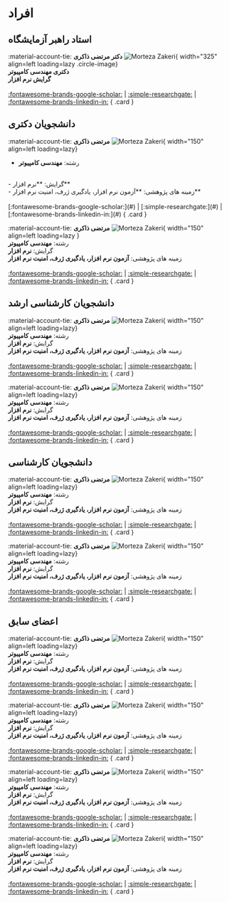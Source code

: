 # افراد

## استاد راهبر آزمایشگاه
<div class="grid" markdown>

:material-account-tie: __دکتر مرتضی ذاکری__
![Morteza Zakeri](images/people/zakeri.jpg){ width="325"  align=left loading=lazy .circle-image}
<br/>
**دکتری مهندسی کامپیوتر**
<br/>
**گرایش نرم افزار**
<br/>
<br/>
[:fontawesome-brands-google-scholar:](#)
|
[:simple-researchgate:](#)
|
[:fontawesome-brands-linkedin-in:](#)
{ .card }

</div>


## دانشجویان دکتری

<div class="grid cards" markdown>

:material-account-tie: __مرتضی ذاکری__
![Morteza Zakeri](images/people/account.png){ width="150"  align=left loading=lazy}
<br/>
- رشته:
**مهندسی کامپیوتر**
<br/>
- گرایش: 
**نرم افزار**
<br/>
- 
زمینه های پژوهشی:
**آزمون نرم افزار، یادگیری ژرف، امنیت نرم افزار**
<br/>
<br/>
[:fontawesome-brands-google-scholar:](#)
|
[:simple-researchgate:](#)
|
[:fontawesome-brands-linkedin-in:](#)
{ .card }

:material-account-tie: __مرتضی ذاکری__
![Morteza Zakeri](images/people/account.png){  width="150"  align=left loading=lazy }
<br/>
رشته:
**مهندسی کامپیوتر**
<br/>
گرایش:
**نرم افزار**
<br/>
زمینه های پژوهشی:
**آزمون نرم افزار، یادگیری ژرف، امنیت نرم افزار**
<br/>
<br/>
[:fontawesome-brands-google-scholar:](#)
|
[:simple-researchgate:](#)
|
[:fontawesome-brands-linkedin-in:](#)
{ .card }

</div>

## دانشجویان کارشناسی ارشد
<div class="grid" markdown>

:material-account-tie: __مرتضی ذاکری__
![Morteza Zakeri](images/people/account.png){ width="150"  align=left loading=lazy}
<br/>
رشته:
**مهندسی کامپیوتر**
<br/>
گرایش:
**نرم افزار**
<br/>
زمینه های پژوهشی:
**آزمون نرم افزار، یادگیری ژرف، امنیت نرم افزار**
<br/>
<br/>
[:fontawesome-brands-google-scholar:](#)
|
[:simple-researchgate:](#)
|
[:fontawesome-brands-linkedin-in:](#)
{ .card }

:material-account-tie: __مرتضی ذاکری__
![Morteza Zakeri](images/people/account.png){ width="150"  align=left loading=lazy}
<br/>
رشته:
**مهندسی کامپیوتر**
<br/>
گرایش:
**نرم افزار**
<br/>
زمینه های پژوهشی:
**آزمون نرم افزار، یادگیری ژرف، امنیت نرم افزار**
<br/>
<br/>
[:fontawesome-brands-google-scholar:](#)
|
[:simple-researchgate:](#)
|
[:fontawesome-brands-linkedin-in:](#)
{ .card }

</div>

## دانشجویان کارشناسی
<div class="grid" markdown>

:material-account-tie: __مرتضی ذاکری__
![Morteza Zakeri](images/people/account.png){ width="150"  align=left loading=lazy}
<br/>
رشته:
**مهندسی کامپیوتر**
<br/>
گرایش:
**نرم افزار**
<br/>
زمینه های پژوهشی:
**آزمون نرم افزار، یادگیری ژرف، امنیت نرم افزار**
<br/>
<br/>
[:fontawesome-brands-google-scholar:](#)
|
[:simple-researchgate:](#)
|
[:fontawesome-brands-linkedin-in:](#)
{ .card }

:material-account-tie: __مرتضی ذاکری__
![Morteza Zakeri](images/people/account.png){ width="150"  align=left loading=lazy}
<br/>
رشته:
**مهندسی کامپیوتر**
<br/>
گرایش:
**نرم افزار**
<br/>
زمینه های پژوهشی:
**آزمون نرم افزار، یادگیری ژرف، امنیت نرم افزار**
<br/>
<br/>
[:fontawesome-brands-google-scholar:](#)
|
[:simple-researchgate:](#)
|
[:fontawesome-brands-linkedin-in:](#)
{ .card }

</div>



## اعضای سابق

<div class="grid" markdown>

:material-account-tie: __مرتضی ذاکری__
![Morteza Zakeri](images/people/account.png){ width="150"  align=left loading=lazy}
<br/>
رشته:
**مهندسی کامپیوتر**
<br/>
گرایش:
**نرم افزار**
<br/>
زمینه های پژوهشی:
**آزمون نرم افزار، یادگیری ژرف، امنیت نرم افزار**
<br/>
<br/>
[:fontawesome-brands-google-scholar:](#)
|
[:simple-researchgate:](#)
|
[:fontawesome-brands-linkedin-in:](#)
{ .card }

:material-account-tie: __مرتضی ذاکری__
![Morteza Zakeri](images/people/account.png){ width="150"  align=left loading=lazy}
<br/>
رشته:
**مهندسی کامپیوتر**
<br/>
گرایش:
**نرم افزار**
<br/>
زمینه های پژوهشی:
**آزمون نرم افزار، یادگیری ژرف، امنیت نرم افزار**
<br/>
<br/>
[:fontawesome-brands-google-scholar:](#)
|
[:simple-researchgate:](#)
|
[:fontawesome-brands-linkedin-in:](#)
{ .card }

:material-account-tie: __مرتضی ذاکری__
![Morteza Zakeri](images/people/account.png){ width="150"  align=left loading=lazy}
<br/>
رشته:
**مهندسی کامپیوتر**
<br/>
گرایش:
**نرم افزار**
<br/>
زمینه های پژوهشی:
**آزمون نرم افزار، یادگیری ژرف، امنیت نرم افزار**
<br/>
<br/>
[:fontawesome-brands-google-scholar:](#)
|
[:simple-researchgate:](#)
|
[:fontawesome-brands-linkedin-in:](#)
{ .card }

:material-account-tie: __مرتضی ذاکری__
![Morteza Zakeri](images/people/account.png){ width="150"  align=left loading=lazy}
<br/>
رشته:
**مهندسی کامپیوتر**
<br/>
گرایش:
**نرم افزار**
<br/>
زمینه های پژوهشی:
**آزمون نرم افزار، یادگیری ژرف، امنیت نرم افزار**
<br/>
<br/>
[:fontawesome-brands-google-scholar:](#)
|
[:simple-researchgate:](#)
|
[:fontawesome-brands-linkedin-in:](#)
{ .card }


</div>


